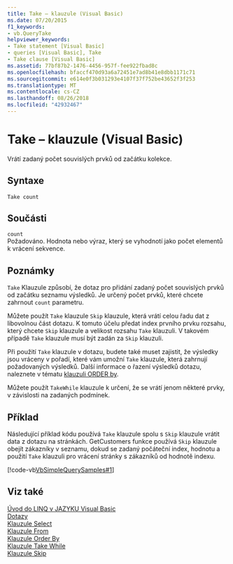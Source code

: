 ```yaml
---
title: Take – klauzule (Visual Basic)
ms.date: 07/20/2015
f1_keywords:
- vb.QueryTake
helpviewer_keywords:
- Take statement [Visual Basic]
- queries [Visual Basic], Take
- Take clause [Visual Basic]
ms.assetid: 77bf87b2-1476-4456-957f-fee922fbad8c
ms.openlocfilehash: bfaccf470d93a6a72451e7ad8b41e8dbb1171c71
ms.sourcegitcommit: e614e0f3b031293e4107f37f752be43652f3f253
ms.translationtype: MT
ms.contentlocale: cs-CZ
ms.lasthandoff: 08/26/2018
ms.locfileid: "42932467"
---
```

# <a name="take-clause-visual-basic"></a>Take – klauzule (Visual Basic)
Vrátí zadaný počet souvislých prvků od začátku kolekce.  
  
## <a name="syntax"></a>Syntaxe  
  
```  
Take count  
```  
  
## <a name="parts"></a>Součásti  
 `count`  
 Požadováno. Hodnota nebo výraz, který se vyhodnotí jako počet elementů k vrácení sekvence.  
  
## <a name="remarks"></a>Poznámky  
 `Take` Klauzule způsobí, že dotaz pro přidání zadaný počet souvislých prvků od začátku seznamu výsledků. Je určený počet prvků, které chcete zahrnout `count` parametru.  
  
 Můžete použít `Take` klauzule `Skip` klauzule, která vrátí celou řadu dat z libovolnou část dotazu. K tomuto účelu předat index prvního prvku rozsahu, který chcete `Skip` klauzule a velikost rozsahu `Take` klauzuli. V takovém případě `Take` klauzule musí být zadán za `Skip` klauzuli.  
  
 Při použití `Take` klauzule v dotazu, budete také muset zajistit, že výsledky jsou vráceny v pořadí, které vám umožní `Take` klauzule, která zahrnují požadovaných výsledků. Další informace o řazení výsledků dotazu, naleznete v tématu [klauzuli ORDER by](../../../visual-basic/language-reference/queries/order-by-clause.md).  
  
 Můžete použít `TakeWhile` klauzule k určení, že se vrátí jenom některé prvky, v závislosti na zadaných podmínek.  
  
## <a name="example"></a>Příklad  
 Následující příklad kódu používá `Take` klauzule spolu s `Skip` klauzule vrátit data z dotazu na stránkách. GetCustomers funkce používá `Skip` klauzule obejít zákazníky v seznamu, dokud se zadaný počáteční index, hodnotu a použití `Take` klauzuli pro vrácení stránky s zákazníků od hodnotě indexu.  
  
 [!code-vb[VbSimpleQuerySamples#1](../../../visual-basic/language-reference/queries/codesnippet/VisualBasic/take-clause_1.vb)]  
  
## <a name="see-also"></a>Viz také  
 [Úvod do LINQ v JAZYKU Visual Basic](../../../visual-basic/programming-guide/language-features/linq/introduction-to-linq.md)  
 [Dotazy](../../../visual-basic/language-reference/queries/index.md)  
 [Klauzule Select](../../../visual-basic/language-reference/queries/select-clause.md)  
 [Klauzule From](../../../visual-basic/language-reference/queries/from-clause.md)  
 [Klauzule Order By](../../../visual-basic/language-reference/queries/order-by-clause.md)  
 [Klauzule Take While](../../../visual-basic/language-reference/queries/take-while-clause.md)  
 [Klauzule Skip](../../../visual-basic/language-reference/queries/skip-clause.md)
